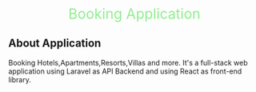 <p align="center" style="color:lightgreen;font-size: 2em"> Booking Application </p>


## About Application

Booking Hotels,Apartments,Resorts,Villas and more. It's a full-stack web application using Laravel as API Backend and using React as front-end library.
